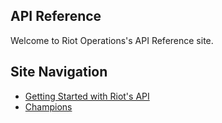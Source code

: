 ## API Reference

Welcome to Riot Operations's API Reference site.

## Site Navigation
* [Getting Started with Riot's API](/getting_started/getting_started_landing_page.md)
* [Champions](/Champions/find_champion.md)


